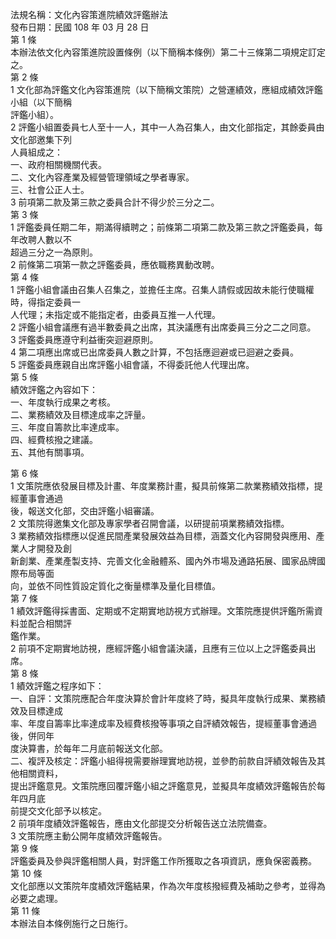法規名稱：文化內容策進院績效評鑑辦法  
發布日期：民國 108 年 03 月 28 日  
第 1 條  
本辦法依文化內容策進院設置條例（以下簡稱本條例）第二十三條第二項規定訂定之。  
第 2 條  
1 文化部為評鑑文化內容策進院（以下簡稱文策院）之營運績效，應組成績效評鑑小組（以下簡稱  
評鑑小組）。  
2 評鑑小組置委員七人至十一人，其中一人為召集人，由文化部指定，其餘委員由文化部邀集下列  
人員組成之：  
一、政府相關機關代表。  
二、文化內容產業及經營管理領域之學者專家。  
三、社會公正人士。  
3 前項第二款及第三款之委員合計不得少於三分之二。  
第 3 條  
1 評鑑委員任期二年，期滿得續聘之；前條第二項第二款及第三款之評鑑委員，每年改聘人數以不  
超過三分之一為原則。  
2 前條第二項第一款之評鑑委員，應依職務異動改聘。  
第 4 條  
1 評鑑小組會議由召集人召集之，並擔任主席。召集人請假或因故未能行使職權時，得指定委員一  
人代理；未指定或不能指定者，由委員互推一人代理。  
2 評鑑小組會議應有過半數委員之出席，其決議應有出席委員三分之二之同意。  
3 評鑑委員應遵守利益衝突迴避原則。  
4 第二項應出席或已出席委員人數之計算，不包括應迴避或已迴避之委員。  
5 評鑑委員應親自出席評鑑小組會議，不得委託他人代理出席。  
第 5 條  
績效評鑑之內容如下：  
一、年度執行成果之考核。  
二、業務績效及目標達成率之評量。  
三、年度自籌款比率達成率。  
四、經費核撥之建議。  
五、其他有關事項。  


第 6 條  
1 文策院應依發展目標及計畫、年度業務計畫，擬具前條第二款業務績效指標，提經董事會通過  
後，報送文化部，交由評鑑小組審議。  
2 文策院得邀集文化部及專家學者召開會議，以研提前項業務績效指標。  
3 業務績效指標應以促進民間產業發展效益為目標，涵蓋文化內容開發與應用、產業人才開發及創  
新創業、產業產製支持、完善文化金融體系、國內外市場及通路拓展、國家品牌國際布局等面  
向，並依不同性質設定質化之衡量標準及量化目標值。  
第 7 條  
1 績效評鑑得採書面、定期或不定期實地訪視方式辦理。文策院應提供評鑑所需資料並配合相關評  
鑑作業。  
2 前項不定期實地訪視，應經評鑑小組會議決議，且應有三位以上之評鑑委員出席。  
第 8 條  
1 績效評鑑之程序如下：  
一、自評：文策院應配合年度決算於會計年度終了時，擬具年度執行成果、業務績效及目標達成  
率、年度自籌率比率達成率及經費核撥等事項之自評績效報告，提經董事會通過後，併同年  
度決算書，於每年二月底前報送文化部。  
二、複評及核定：評鑑小組得視需要辦理實地訪視，並參酌前款自評績效報告及其他相關資料，  
提出評鑑意見。文策院應回覆評鑑小組之評鑑意見，並擬具年度績效評鑑報告於每年四月底  
前提交文化部予以核定。  
2 前項年度績效評鑑報告，應由文化部提交分析報告送立法院備查。  
3 文策院應主動公開年度績效評鑑報告。  
第 9 條  
評鑑委員及參與評鑑相關人員，對評鑑工作所獲取之各項資訊，應負保密義務。  
第 10 條  
文化部應以文策院年度績效評鑑結果，作為次年度核撥經費及補助之參考，並得為必要之處理。  
第 11 條  
本辦法自本條例施行之日施行。  


